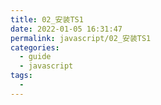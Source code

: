 ```yaml
---
title: 02_安装TS1
date: 2022-01-05 16:31:47
permalink: javascript/02_安装TS1
categories:
  - guide
  - javascript
tags:
  - 
---
```


